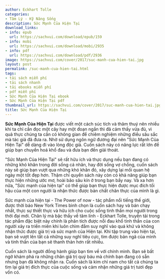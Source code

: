 ```yaml
---
author: Eckhart Tolle
categories:
- Tâm Lý - Kỹ Năng Sống
description: Sức Mạnh Của Hiện Tại
download_links:
- info: epub
  url: https://sachvui.com/download/epub/159
- info: mobi
  url: https://sachvui.com/download/mobi/2935
- info: pdf
  url: https://sachvui.com/download/pdf/2936
image: https://sachvui.com/cover/2017/suc-manh-cua-hien-tai.jpg
layout: post
permalink: /suc-manh-cua-hien-tai.html
tags:
- tải sách miễn phí
- tải sách nhanh
- tải ebooks miễn phí
- pdf miễn phí
- Sức Mạnh Của Hiện Tại ebook
- Sức Mạnh Của Hiện Tại pdf
thumbnail_url: https://sachvui.com/cover/2017/suc-manh-cua-hien-tai.jpg
title: Sức Mạnh Của Hiện Tại
---
```


 <div class="item-desc text-justify"> <p><strong>Sức Mạnh Của Hiện Tại</strong> được viết một cách súc tích và thâm thuý nên nhiều khi ta chỉ cần đọc một cây hay một đoạn ngắn thì đã cảm thấy vừa đủ, vì quả thực chúng ta cần có không gian để chiêm nghiệm những điều sâu sắc mà tác giả đã đưa ra. Nhờ sử dụng ngôn ngữ đương đại nên "Sức Mạnh Của Hiện Tại" dễ dàng đi vào lòng độc giả. Cuốn sách này có năng lực rất lớn để giúp bạn chuyển hoá khổ đau và đưa bạn đến giải thoát.</p><p>"Sức Mạnh Của Hiện Tại" sẽ rất hữu ích và thực dụng nếu bạn đang có những khó khăn trong đời sống cá nhân, hay đời sống vợ chồng, cuốn sách này sẽ giúp bạn vượt qua những khó khăn đó, xây dựng lại mối quan hệ ngày một tốt đẹp hơn. Thậm chí quyển sách này còn có khả năng giúp bạn thực hiện những ước mơ, hoài bão sâu kín ở trong bạn bấy nay. Và xa hơn nữa, "Sức mạnh của hiện tại" có thể giúp bạn thực hiện được mục đích tối hậu của một con người là nhận thức được bản chất chân thực của mình là gì.</p><p>Sức mạnh của hiện tại - The Power of now - tác phẩm nổi tiếng thế giới, được thời báo New York Times bình chọn là cuốn sách hay và bán chạy nhất, thực sự thiết thực và hữu ích cho cuộc sống tinh thần mọi người trong thời đại mới. Chân lý mà bậc thầy về tâm linh - Eckhart Tolle, truyền tải trong tác phẩm đặc biệt này chính là phân tích được nỗi đau khổ tinh thần của con người xảy ra triền miên khi luôn chìm đắm suy nghĩ vào quá khứ và không nhận thức được giá trị và sức mạnh của Hiện tại. Khi tập trung vào hiện tại, bạn sẽ vượt lên tất cả những suy nghĩ tiêu cực, tìm được bản ngã của mình và tinh thần của bạn sẽ thanh thản hơn rất nhiều.</p><p>Cuốn sách là người đồng hành giúp bạn tìm về với chính mình. Bạn sẽ bất ngờ khám phá ra những chân giá trị quý báu mà chính bạn đang có sẵn nhưng bạn đã không nhận ra. Cuốn sách là kim chỉ nam cho tất cả chúng ta tìm lại giá trị đích thực của cuộc sống và cảm nhận những giá trị tươi đẹp vốn có.</p> </div>